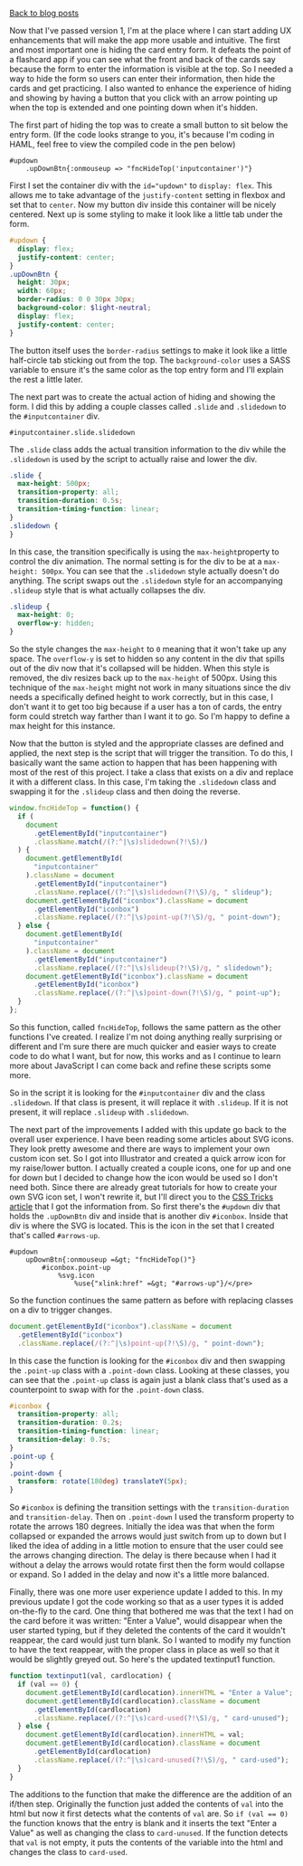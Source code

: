 [Back to blog posts](./blog.html)

Now that I've passed version 1, I'm at the place where I can start adding UX enhancements that will make the app more usable and intuitive. The first and most important one is hiding the card entry form. It defeats the point of a flashcard app if you can see what the front and back of the cards say because the form to enter the information is visible at the top. So I needed a way to hide the form so users can enter their information, then hide the cards and get practicing. I also wanted to enhance the experience of hiding and showing by having a button that you click with an arrow pointing up when the top is extended and one pointing down when it's hidden.

The first part of hiding the top was to create a small button to sit below the entry form. (If the code looks strange to you, it's because I'm coding in HAML, feel free to view the compiled code in the pen below)

```haml
#updown
    .upDownBtn{:onmouseup => "fncHideTop('inputcontainer')"}
```

First I set the container div with the `id="updown"` to `display: flex`. This allows me to take advantage of the `justify-content` setting in flexbox and set that to `center`. Now my button div inside this container will be nicely centered. Next up is some styling to make it look like a little tab under the form.

```scss
#updown {
  display: flex;
  justify-content: center;
}
.upDownBtn {
  height: 30px;
  width: 60px;
  border-radius: 0 0 30px 30px;
  background-color: $light-neutral;
  display: flex;
  justify-content: center;
}
```

The button itself uses the `border-radius` settings to make it look like a little half-circle tab sticking out from the top. The `background-color` uses a SASS variable to ensure it's the same color as the top entry form and I'll explain the rest a little later.

The next part was to create the actual action of hiding and showing the form. I did this by adding a couple classes called `.slide` and `.slidedown` to the `#inputcontainer` div.

```haml
#inputcontainer.slide.slidedown
```

The `.slide` class adds the actual transition information to the div while the `.slidedown` is used by the script to actually raise and lower the div.

```scss
.slide {
  max-height: 500px;
  transition-property: all;
  transition-duration: 0.5s;
  transition-timing-function: linear;
}
.slidedown {
}
```

In this case, the transition specifically is using the `max-height`property to control the div animation. The normal setting is for the div to be at a `max-height: 500px`. You can see that the `.slidedown` style actually doesn't do anything. The script swaps out the `.slidedown` style for an accompanying `.slideup` style that is what actually collapses the div.

```scss
.slideup {
  max-height: 0;
  overflow-y: hidden;
}
```

So the style changes the `max-height` to `0` meaning that it won't take up any space. The `overflow-y` is set to hidden so any content in the div that spills out of the div now that it's collapsed will be hidden. When this style is removed, the div resizes back up to the `max-height` of 500px. Using this technique of the `max-height` might not work in many situations since the div needs a specifically defined height to work correctly, but in this case, I don't want it to get too big because if a user has a ton of cards, the entry form could stretch way farther than I want it to go. So I'm happy to define a max height for this instance.

Now that the button is styled and the appropriate classes are defined and applied, the next step is the script that will trigger the transition. To do this, I basically want the same action to happen that has been happening with most of the rest of this project. I take a class that exists on a div and replace it with a different class. In this case, I'm taking the `.slidedown` class and swapping it for the `.slideup` class and then doing the reverse.

```javascript
window.fncHideTop = function() {
  if (
    document
      .getElementById("inputcontainer")
      .className.match(/(?:^|\s)slidedown(?!\S)/)
  ) {
    document.getElementById(
      "inputcontainer"
    ).className = document
      .getElementById("inputcontainer")
      .className.replace(/(?:^|\s)slidedown(?!\S)/g, " slideup");
    document.getElementById("iconbox").className = document
      .getElementById("iconbox")
      .className.replace(/(?:^|\s)point-up(?!\S)/g, " point-down");
  } else {
    document.getElementById(
      "inputcontainer"
    ).className = document
      .getElementById("inputcontainer")
      .className.replace(/(?:^|\s)slideup(?!\S)/g, " slidedown");
    document.getElementById("iconbox").className = document
      .getElementById("iconbox")
      .className.replace(/(?:^|\s)point-down(?!\S)/g, " point-up");
  }
};
```

So this function, called `fncHideTop`, follows the same pattern as the other functions I've created. I realize I'm not doing anything really surprising or different and I'm sure there are much quicker and easier ways to create code to do what I want, but for now, this works and as I continue to learn more about JavaScript I can come back and refine these scripts some more.

So in the script it is looking for the `#inputcontainer` div and the class `.slidedown`. If that class is present, it will replace it with `.slideup`. If it is not present, it will replace `.slideup` with `.slidedown`.

The next part of the improvements I added with this update go back to the overall user experience. I have been reading some articles about SVG icons. They look pretty awesome and there are ways to implement your own custom icon set. So I got into Illustrator and created a quick arrow icon for my raise/lower button. I actually created a couple icons, one for up and one for down but I decided to change how the icon would be used so I don't need both. Since there are already great tutorials for how to create your own SVG icon set, I won't rewrite it, but I'll direct you to the [CSS Tricks article](https://css-tricks.com/svg-sprites-use-better-icon-fonts/) that I got the information from. So first there's the `#updown` div that holds the `.upDownBtn` div and inside that is another div `#iconbox`. Inside that div is where the SVG is located. This is the icon in the set that I created that's called `#arrows-up`.

```haml
#updown
    upDownBtn{:onmouseup =&gt; "fncHideTop()"}
        #iconbox.point-up
            %svg.icon
                %use{"xlink:href" =&gt; "#arrows-up"}/</pre>
```

So the function continues the same pattern as before with replacing classes on a div to trigger changes.

```javascript
document.getElementById("iconbox").className = document
  .getElementById("iconbox")
  .className.replace(/(?:^|\s)point-up(?!\S)/g, " point-down");
```

In this case the function is looking for the
`#iconbox` div and then swapping the `.point-up` class with a `.point-down` class. Looking at these classes, you can see that the `.point-up` class is again just a blank class that's used as a counterpoint to swap with for the `.point-down` class.

```scss
#iconbox {
  transition-property: all;
  transition-duration: 0.2s;
  transition-timing-function: linear;
  transition-delay: 0.7s;
}
.point-up {
}
.point-down {
  transform: rotate(180deg) translateY(5px);
}
```

So `#iconbox` is defining the transition settings with the `transition-duration` and `transition-delay`. Then on `.point-down` I used the transform property to rotate the arrows 180 degrees. Initially the idea was that when the form collapsed or expanded the arrows would just switch from up to down but I liked the idea of adding in a little motion to ensure that the user could see the arrows changing direction. The delay is there because when I had it without a delay the arrows would rotate first then the form would collapse or expand. So I added in the delay and now it's a little more balanced.

Finally, there was one more user experience update I added to this. In my previous update I got the code working so that as a user types it is added on-the-fly to the card. One thing that bothered me was that the text I had on the card before it was written: "Enter a Value", would disappear when the user started typing, but if they deleted the contents of the card it wouldn't reappear, the card would just turn blank. So I wanted to modify my function to have the text reappear, with the proper class in place as well so that it would be slightly greyed out. So here's the updated textinput1 function.

```javascript
function textinput1(val, cardlocation) {
  if (val == 0) {
    document.getElementById(cardlocation).innerHTML = "Enter a Value";
    document.getElementById(cardlocation).className = document
      .getElementById(cardlocation)
      .className.replace(/(?:^|\s)card-used(?!\S)/g, " card-unused");
  } else {
    document.getElementById(cardlocation).innerHTML = val;
    document.getElementById(cardlocation).className = document
      .getElementById(cardlocation)
      .className.replace(/(?:^|\s)card-unused(?!\S)/g, " card-used");
  }
}
```

The additions to the function that make the difference are the addition of an if/then step. Originally the function just added the contents of `val` into the html but now it first detects what the contents of `val` are. So `if (val == 0)` the function knows that the entry is blank and it inserts the text "Enter a Value" as well as changing the class to `card-unused`. If the function detects that `val` is not empty, it puts the contents of the variable into the html and changes the class to `card-used`.
